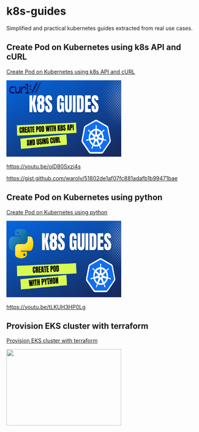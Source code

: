 # k8s-guides

Simplified and practical kubernetes guides extracted from real use cases.

## Create Pod on Kubernetes using k8s API and cURL

[Create Pod on Kubernetes using k8s API and cURL](k8s-api-curl.md)

<img src="images/k8s-api-curl-tb.png" width="300" height="200">

https://youtu.be/oiD80Sxzi4s

https://gist.github.com/warolv/51802de1af07fc881adafb1b99471bae

## Create Pod on Kubernetes using python

[Create Pod on Kubernetes using python](k8s-create-pod-python.md)

<img src="images/k8s-create-pod-python-tb.png" width="300" height="200">

https://youtu.be/tLKUH3HP0Lg

## Provision EKS cluster with terraform

[Provision EKS cluster with terraform](k8s-eks-with-terraform.md)

<img src="images/k8s-eks-with-terraform-tb.png" width="300" height="200">

